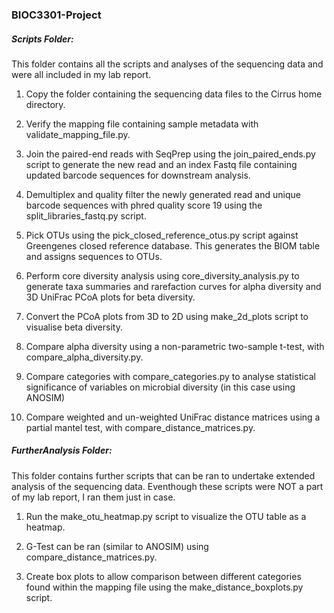 ### BIOC3301-Project

##### Scripts Folder:
This folder contains all the scripts and analyses of the sequencing data and were all included in my lab report.

1)	Copy the folder containing the sequencing data files to the Cirrus home directory.

2)	Verify the mapping file containing sample metadata with validate_mapping_file.py.

3)	Join the paired-end reads with SeqPrep using the join_paired_ends.py script to generate the new read and an index Fastq file containing updated barcode sequences for downstream analysis.

4)	Demultiplex and quality filter the newly generated read and unique barcode sequences with phred quality score 19 using the split_libraries_fastq.py script.

5)	Pick OTUs using the pick_closed_reference_otus.py script against Greengenes closed reference database. This generates the BIOM table and assigns sequences to OTUs.

6)	Perform core diversity analysis using core_diversity_analysis.py to generate taxa summaries and rarefaction curves for alpha diversity and 3D UniFrac PCoA plots for beta diversity.

7)	Convert the PCoA plots from 3D to 2D using make_2d_plots script to visualise beta diversity. 

8)	Compare alpha diversity using a non-parametric two-sample t-test, with compare_alpha_diversity.py. 

9)	Compare categories with compare_categories.py to analyse statistical significance of variables on microbial diversity (in this case using ANOSIM)

10)	Compare weighted and un-weighted UniFrac distance matrices using a partial mantel test, with compare_distance_matrices.py.

##### FurtherAnalysis Folder:
This folder contains further scripts that can be ran to undertake extended analysis of the sequencing data.
Eventhough these scripts were NOT a part of my lab report, I ran them just in case.

1) Run the make_otu_heatmap.py script to visualize the OTU table as a heatmap.

2) G-Test can be ran (similar to ANOSIM) using compare_distance_matrices.py.

3) Create box plots to allow comparison between different categories found within the mapping file using the make_distance_boxplots.py script.
